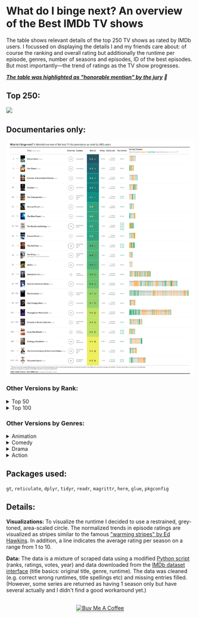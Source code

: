 
# What do I binge next? An overview of the Best IMDb TV shows

The table shows relevant details of the top 250 TV shows as rated by IMDb users. I focussed on displaying the details I and my friends care about: of course the ranking and overall rating but additionally the runtime per episode, genres, number of seasons and episodes, ID of the best episodes. But most importantly—the trend of ratings as the TV show progresses.

_**[The table was highlighted as "honorable mention" by the jury](https://blog.rstudio.com/2020/12/23/winners-of-the-2020-rstudio-table-contest/) 🎉**_

## Top 250:
![](./output/IMDb_Top250.png)

## Documentaries only:
![](./output/IMDb_TopDocumentary.png)

### Other Versions by Rank:

<details>
  <summary>Top 50</summary>
  <img src="./output/IMDb_Top50.png"/>
</details>

<details>
  <summary>Top 100</summary>
  <img src="./output/IMDb_Top100.png"/>
</details>

### Other Versions by Genres:

<details>
  <summary>Animation</summary>
  <img src="./output/IMDb_TopAnimation.png"/>
</details>

<details>
  <summary>Comedy</summary>
  <img src="./output/IMDb_TopComedy.png"/>
</details>

<details>
  <summary>Drama</summary>
  <img src="./output/IMDb_TopDramay.png"/>
</details>

<details>
  <summary>Action</summary>
  <img src="./output/IMDb_TopAction.png"/>
</details>

## Packages used:

`gt`, `reticulate`, `dplyr`, `tidyr`, `readr`, `magrittr`, `here`, `glue`, `pkgconfig`

## Details:

**Visualizations:** To visualize the runtime I decided to use a restrained, grey-toned, area-scaled circle. The normalized trends in episode ratings are visualized as stripes similar to the famous ["warming stripes" by Ed Hawkins](https://en.wikipedia.org/wiki/Warming_stripes). In addition, a line indicates the average rating per season on a range from 1 to 10.

**Data:** The data is a mixture of scraped data using a modified [Python script](https://github.com/WittmannF/imdb-tv-ratings/blob/master/IMDB_get_ratings.ipynb) (ranks, ratings, votes, year) and data downloaded from the [IMDb dataset interface](https://www.imdb.com/interfaces/) (title basics: original title, genre, runtime). The data was cleaned (e.g. correct wrong runtimes, title spellings etc) and missing entries filled. (However, some series are returned as having 1 season only but have several actually and I didn't find a good workaround yet.)

<div align="center">
  <br>
  <a href="https://www.buymeacoffee.com/z3tt" target="_blank"><img src="https://www.buymeacoffee.com/assets/img/guidelines/download-assets-sm-1.svg" alt="Buy Me A Coffee" style="height: 41px !important;width: 174px !important;box-shadow: 0px 3px 2px 0px rgba(190, 190, 190, 0.5) !important;-webkit-box-shadow: 0px 3px 2px 0px rgba(190, 190, 190, 0.5) !important;" ></a>
  <br><br>
</div>
